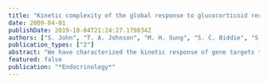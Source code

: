 ```yaml
---
title: "Kinetic complexity of the global response to glucocorticoid receptor action"
date: 2009-04-01
publishDate: 2019-10-04T21:24:27.179834Z
authors: ["S. John", "T. A. Johnson", "M. H. Sung", "S. C. Biddie", "S. Trump", "C. A. Koch-Paiz", "S. R. Davis", "R. Walker", "P. S. Meltzer", "G. L. Hager"]
publication_types: ["2"]
abstract: "We have characterized the kinetic response of gene targets throughout the murine genome to transcriptional modulation by the glucocorticoid receptor (GR). In contrast to a model in which multiple genes are either repressed or activated during the GR response, the vast majority of responsive genes are subject to complex regulation profiles, frequently with alternate activation and repression phases. We also observe that GR binding at response elements does not always correlate with the target gene response profile. Thus, the cellular response to GR stimulation involves a highly orchestrated series of regulatory actions and not simply a binary response to hormone."
featured: false
publication: "*Endocrinology*"
---
```


